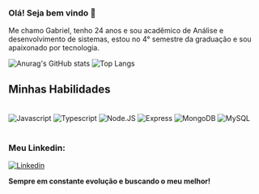 ### Olá! Seja bem vindo 🤚

Me chamo Gabriel, tenho 24 anos e sou acadêmico de Análise e desenvolvimento de sistemas, estou no 4° semestre da graduação e sou apaixonado por tecnologia.</br> 

![Anurag's GitHub stats](https://github-readme-stats.vercel.app/api?username=Wirizada&show_icons=true&theme=gruvbox)
![Top Langs](https://github-readme-stats.vercel.app/api/top-langs/?username=Wirizada&layout=compact&langs_count=16&theme=gruvbox)

## Minhas Habilidades

<div style="display: inline_block"></br>
  <img align="center" alt="Javascript" src="https://img.shields.io/badge/JavaScript-F7DF1E?style=for-the-badge&logo=javascript&logoColor=black">
  <img align="center" alt="Typescript" src="https://img.shields.io/badge/TypeScript-007ACC?style=for-the-badge&logo=typescript&logoColor=white">
  <img align="center" alt="Node.JS" src="https://img.shields.io/badge/Node.js-43853D?style=for-the-badge&logo=node.js&logoColor=white">
  <img align="center" alt="Express" src="https://img.shields.io/badge/Express.js-404D59?style=for-the-badge">
  <img align="center" alt="MongoDB" src="https://img.shields.io/badge/MongoDB-4EA94B?style=for-the-badge&logo=mongodb&logoColor=white">
  <img align="center" alt="MySQL" src="https://img.shields.io/badge/MySQL-00000F?style=for-the-badge&logo=mysql&logoColor=white">
</div></br>

<h3>Meu Linkedin:</h3>

[![Linkedin](https://img.shields.io/badge/LinkedIn-0077B5?style=for-the-badge&logo=linkedin&logoColor=white)](https://www.linkedin.com/in/gabriel-de-souza-vaz-140867219/)

<strong>Sempre em constante evolução e buscando o meu melhor!
